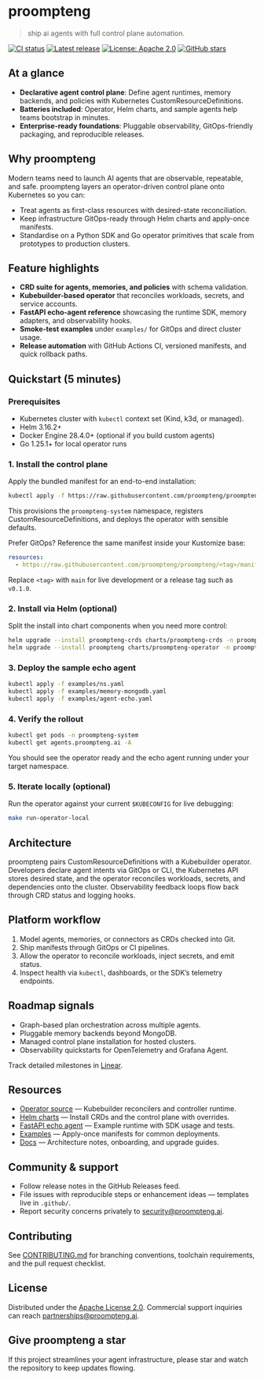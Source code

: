 # proompteng

> ship ai agents with full control plane automation.

[![CI status](https://github.com/proompteng/proompteng/actions/workflows/ci.yaml/badge.svg)](https://github.com/proompteng/proompteng/actions/workflows/ci.yaml)
[![Latest release](https://img.shields.io/github/v/release/proompteng/proompteng?display_name=tag&logo=github)](https://github.com/proompteng/proompteng/releases)
[![License: Apache 2.0](https://img.shields.io/badge/license-Apache%202.0-blue.svg)](LICENSE)
[![GitHub stars](https://img.shields.io/github/stars/proompteng/proompteng?style=social)](https://github.com/proompteng/proompteng/stargazers)

## At a glance

- **Declarative agent control plane**: Define agent runtimes, memory backends, and policies with Kubernetes CustomResourceDefinitions.
- **Batteries included**: Operator, Helm charts, and sample agents help teams bootstrap in minutes.
- **Enterprise-ready foundations**: Pluggable observability, GitOps-friendly packaging, and reproducible releases.

## Why proompteng

Modern teams need to launch AI agents that are observable, repeatable, and safe. proompteng layers an operator-driven control plane onto Kubernetes so you can:

- Treat agents as first-class resources with desired-state reconciliation.
- Keep infrastructure GitOps-ready through Helm charts and apply-once manifests.
- Standardise on a Python SDK and Go operator primitives that scale from prototypes to production clusters.

## Feature highlights

- **CRD suite for agents, memories, and policies** with schema validation.
- **Kubebuilder-based operator** that reconciles workloads, secrets, and service accounts.
- **FastAPI echo-agent reference** showcasing the runtime SDK, memory adapters, and observability hooks.
- **Smoke-test examples** under `examples/` for GitOps and direct cluster usage.
- **Release automation** with GitHub Actions CI, versioned manifests, and quick rollback paths.

## Quickstart (5 minutes)

### Prerequisites

- Kubernetes cluster with `kubectl` context set (Kind, k3d, or managed).
- Helm 3.16.2+
- Docker Engine 28.4.0+ (optional if you build custom agents)
- Go 1.25.1+ for local operator runs

### 1. Install the control plane

Apply the bundled manifest for an end-to-end installation:

```sh
kubectl apply -f https://raw.githubusercontent.com/proompteng/proompteng/main/manifests/proompteng/install.yaml
```

This provisions the `proompteng-system` namespace, registers CustomResourceDefinitions, and deploys the operator with sensible defaults.

Prefer GitOps? Reference the same manifest inside your Kustomize base:

```yaml
resources:
  - https://raw.githubusercontent.com/proompteng/proompteng/<tag>/manifests/proompteng/install.yaml
```

Replace `<tag>` with `main` for live development or a release tag such as `v0.1.0`.

### 2. Install via Helm (optional)

Split the install into chart components when you need more control:

```sh
helm upgrade --install proompteng-crds charts/proompteng-crds -n proompteng-system --create-namespace
helm upgrade --install proompteng charts/proompteng-operator -n proompteng-system
```

### 3. Deploy the sample echo agent

```sh
kubectl apply -f examples/ns.yaml
kubectl apply -f examples/memory-mongodb.yaml
kubectl apply -f examples/agent-echo.yaml
```

### 4. Verify the rollout

```sh
kubectl get pods -n proompteng-system
kubectl get agents.proompteng.ai -A
```

You should see the operator ready and the echo agent running under your target namespace.

### 5. Iterate locally (optional)

Run the operator against your current `$KUBECONFIG` for live debugging:

```sh
make run-operator-local
```

## Architecture

proompteng pairs CustomResourceDefinitions with a Kubebuilder operator. Developers declare agent intents via GitOps or CLI, the Kubernetes API stores desired state, and the operator reconciles workloads, secrets, and dependencies onto the cluster. Observability feedback loops flow back through CRD status and logging hooks.

## Platform workflow

1. Model agents, memories, or connectors as CRDs checked into Git.
2. Ship manifests through GitOps or CI pipelines.
3. Allow the operator to reconcile workloads, inject secrets, and emit status.
4. Inspect health via `kubectl`, dashboards, or the SDK’s telemetry endpoints.

## Roadmap signals

- Graph-based plan orchestration across multiple agents.
- Pluggable memory backends beyond MongoDB.
- Managed control plane installation for hosted clusters.
- Observability quickstarts for OpenTelemetry and Grafana Agent.

Track detailed milestones in [Linear](https://linear.app/proompteng).

## Resources

- [Operator source](operator/) — Kubebuilder reconcilers and controller runtime.
- [Helm charts](charts/) — Install CRDs and the control plane with overrides.
- [FastAPI echo agent](apps/echo-agent/) — Example runtime with SDK usage and tests.
- [Examples](examples/) — Apply-once manifests for common deployments.
- [Docs](docs/) — Architecture notes, onboarding, and upgrade guides.

## Community & support

- Follow release notes in the GitHub Releases feed.
- File issues with reproducible steps or enhancement ideas — templates live in `.github/`.
- Report security concerns privately to <security@proompteng.ai>.

## Contributing

See [CONTRIBUTING.md](CONTRIBUTING.md) for branching conventions, toolchain requirements, and the pull request checklist.

## License

Distributed under the [Apache License 2.0](LICENSE). Commercial support inquiries can reach <partnerships@proompteng.ai>.

## Give proompteng a star

If this project streamlines your agent infrastructure, please star and watch the repository to keep updates flowing.

